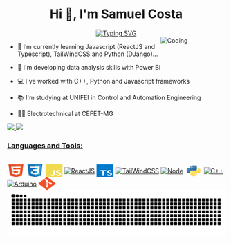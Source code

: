 <h1 align="center">Hi 👋, I'm Samuel Costa</h1>
<div align="center">
  <a href="https://git.io/typing-svg">
    <img src="https://readme-typing-svg.demolab.com?font=Fira+Code&weight=500&size=22&pause=1000&color=7F31FE&center=true&vCenter=true&random=false&width=1000&lines=A+programmer+passionate+about+learning+new+tools+and+languages!" alt="Typing SVG">
  </a>
</div>
<img align="right" alt="Coding" width="150" src="https://i.giphy.com/bGgsc5mWoryfgKBx1u.webp">

- 🌱 I’m currently learning Javascript (ReactJS and Typescript), TailWindCSS and Python (DJango)...

- 🧠 I'm developing data analysis skills with Power Bi
  
- 💻 I've worked with C++, Python and Javascript frameworks

- :books: I'm studying at UNIFEI in Control and Automation Engineering
  
- :man_student: Electrotechnical at CEFET-MG

 <div>
   <a href="https://github.com/SamuelCosta22">
   <img height="180em" src="https://github-readme-stats.vercel.app/api?username=SamuelCosta22&show_icons=true&theme=dracula&hide_border=false&include_all_commits=true&count_private=true"/>
   <img height="180em" src="https://github-readme-stats.vercel.app/api/top-langs/?username=SamuelCosta22&layout=compact&langs_count=6&theme=dracula&hide_border=false"/>
</div>

<h3 align="left">Languages and Tools:</h3>
<div style="display: inline_block"><br>
  <img align="center" alt="HTML" height="30" width="40" src="https://raw.githubusercontent.com/devicons/devicon/master/icons/html5/html5-original.svg">
  <img align="center" alt="CSS" height="30" width="40" src="https://raw.githubusercontent.com/devicons/devicon/master/icons/css3/css3-original.svg">
  <img align="center" alt="JS" height="30" width="40" src="https://raw.githubusercontent.com/devicons/devicon/master/icons/javascript/javascript-plain.svg">
  <img align="center" alt="ReactJS" height="30" width="40" src="https://cdn.jsdelivr.net/gh/devicons/devicon@latest/icons/react/react-original.svg" />
  <img align="center" alt="Typescript" height="30" width="40" src="https://raw.githubusercontent.com/devicons/devicon/master/icons/typescript/typescript-original.svg">
  <img align="center" alt="TailWindCSS" height="30" width="40" src="https://cdn.jsdelivr.net/gh/devicons/devicon@latest/icons/tailwindcss/tailwindcss-original.svg" />
  <img align="center" alt="Node" height="30" width="40" src="https://cdn.jsdelivr.net/gh/devicons/devicon@latest/icons/nodejs/nodejs-original.svg" />
  <img align="center" alt="Python" height="30" width="40" src="https://raw.githubusercontent.com/devicons/devicon/master/icons/python/python-original.svg">
  <img align="center" alt="C++" height="30" width="40" src="https://cdn.jsdelivr.net/gh/devicons/devicon@latest/icons/cplusplus/cplusplus-plain.svg">
  <img align="center" alt="Arduino" height="30" width="40" src="https://cdn.jsdelivr.net/gh/devicons/devicon@latest/icons/arduino/arduino-original-wordmark.svg">
  <img align="center" alt="Git" height="30" width="40" src="https://raw.githubusercontent.com/devicons/devicon/master/icons/git/git-original.svg">     
</div>

<picture align="center">
  <source media="(prefers-color-scheme: dark)" srcset="https://raw.githubusercontent.com/SamuelCosta22/SamuelCosta22/output/github-contribution-grid-snake-dark.svg">
  <source media="(prefers-color-scheme: light)" srcset="https://raw.githubusercontent.com/SamuelCosta22/SamuelCosta22/output/github-contribution-grid-snake-dark.svg">
  <img align="center" alt="github contribution grid snake animation" src="https://raw.githubusercontent.com/SamuelCosta22/SamuelCosta22/output/github-contribution-grid-snake.svg">
</picture>
